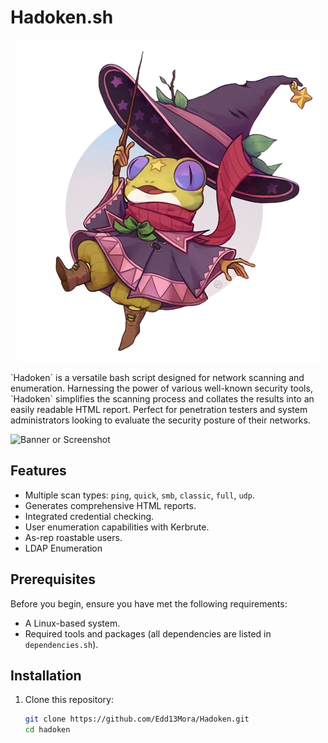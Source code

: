 # Hadoken.sh
<p align="center">
  <img src="https://raw.githubusercontent.com/Edd13Mora/Subdominator/main/d0ac3d5a64b4fa685ebaf969976eeac0-removebg-preview.png">
</p>
`Hadoken` is a versatile bash script designed for network scanning and enumeration. Harnessing the power of various well-known security tools, `Hadoken` simplifies the scanning process and collates the results into an easily readable HTML report. Perfect for penetration testers and system administrators looking to evaluate the security posture of their networks.

![Banner or Screenshot](url-to-image-if-you-have-one)

## Features

- Multiple scan types: `ping`, `quick`, `smb`, `classic`, `full`, `udp`.
- Generates comprehensive HTML reports.
- Integrated credential checking.
- User enumeration capabilities with Kerbrute.
- As-rep roastable users.
- LDAP Enumeration

## Prerequisites

Before you begin, ensure you have met the following requirements:

- A Linux-based system.
- Required tools and packages (all dependencies are listed in `dependencies.sh`).

## Installation

1. Clone this repository:
   ```bash
   git clone https://github.com/Edd13Mora/Hadoken.git
   cd hadoken
